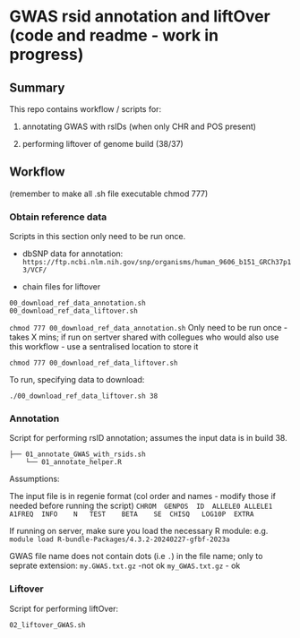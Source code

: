 # GWAS rsid annotation and liftOver (code and readme - work in progress)


## Summary

This repo contains workflow / scripts for:
 
1) annotating GWAS with rsIDs (when only CHR and POS present)

2) performing liftover of genome build (38/37)



## Workflow

(remember to make all .sh file executable chmod 777)
### Obtain reference data

Scripts in this section only need to be run once.

- dbSNP data for annotation: `https://ftp.ncbi.nlm.nih.gov/snp/organisms/human_9606_b151_GRCh37p13/VCF/`

- chain files for liftover

```
00_download_ref_data_annotation.sh
00_download_ref_data_liftover.sh
```


`chmod 777 00_download_ref_data_annotation.sh` 
Only need to be run once - takes X mins; if run on sertver shared with collegues who would also use this workflow - use a sentralised location to store it

```
chmod 777 00_download_ref_data_liftover.sh
```

To run, specifying data to download:

```
./00_download_ref_data_liftover.sh 38
```
### Annotation

Script for performing rsID annotation; assumes the input data is in build 38.

```
├── 01_annotate_GWAS_with_rsids.sh
    └── 01_annotate_helper.R
```

Assumptions:

The input file is in regenie format (col order and names - modify those if needed before running the script)
`CHROM	GENPOS	ID	ALLELE0	ALLELE1	A1FREQ	INFO	N	TEST	BETA	SE	CHISQ	LOG10P	EXTRA`

If running on server, make sure you load the necessary R module: e.g. 
`module load R-bundle-Packages/4.3.2-20240227-gfbf-2023a`

GWAS file name does not contain dots (i.e `.`) in the file name; only to seprate extension:
    `my.GWAS.txt.gz` -not ok
    `my_GWAS.txt.gz` - ok
### Liftover

Script for performing liftOver:

```
02_liftover_GWAS.sh
```




